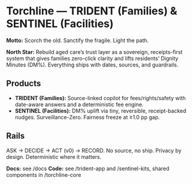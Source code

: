 # Torchline — TRIDENT (Families) & SENTINEL (Facilities)

**Motto:** Scorch the old. Sanctify the fragile. Light the path.

**North Star:** Rebuild aged care’s trust layer as a sovereign, receipts-first system that gives families zero-click clarity and lifts residents’ Dignity Minutes (DM%). Everything ships with dates, sources, and guardrails.

## Products
- **TRIDENT (Families):** Source-linked copilot for fees/rights/safety with date-aware answers and a deterministic fee engine.
- **SENTINEL (Facilities):** DM% uplift via tiny, reversible, receipt-backed nudges. Surveillance-Zero. Fairness freeze at ≥1.0 pp gap.

## Rails
ASK → DECIDE → ACT (v0) → RECORD. No source, no ship. Privacy by design. Deterministic where it matters.

**Docs:** see /docs
**Code:** see /trident-app and /sentinel-kits, shared components in /torchline-core
